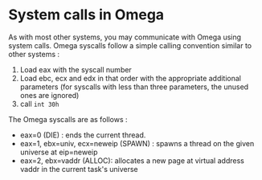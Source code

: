 System calls in Omega
=====================

As with most other systems, you may communicate with Omega using system calls. Omega syscalls follow
a simple calling convention similar to other systems :

  1. Load eax with the syscall number   
  2. Load ebc, ecx and edx in that order with the appropriate additional parameters
    (for syscalls with less than three parameters, the unused ones are ignored)
  3. call `int 30h`
  
The Omega syscalls are as follows :

  * eax=0 (DIE) : ends the current thread.
  * eax=1, ebx=univ, ecx=neweip (SPAWN) : spawns a thread on the given universe
    at eip=neweip
  * eax=2, ebx=vaddr (ALLOC): allocates a new page at virtual address vaddr in the
    current task's universe  